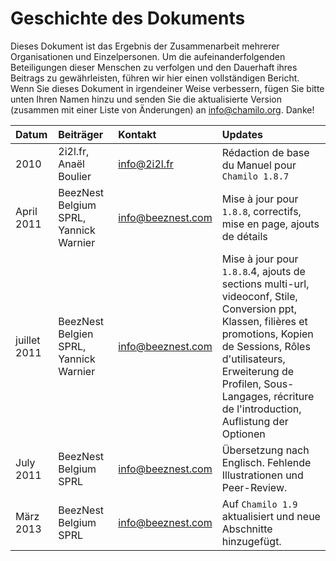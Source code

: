 # Geschichte des Dokuments

Dieses Dokument ist das Ergebnis der Zusammenarbeit mehrerer Organisationen und Einzelpersonen. Um die aufeinanderfolgenden Beteiligungen dieser Menschen zu verfolgen und den Dauerhaft ihres Beitrags zu gewährleisten, führen wir hier einen vollständigen Bericht. Wenn Sie dieses Dokument in irgendeiner Weise verbessern, fügen Sie bitte unten Ihren Namen hinzu und senden Sie die aktualisierte Version \(zusammen mit einer Liste von Änderungen\) an info@chamilo.org. Danke!

| Datum | Beiträger | Kontakt | Updates |
| :--- | :--- | :--- | :--- |
| 2010 | 2i2l.fr, Anaël Boulier | info@2i2l.fr | Rédaction de base du Manuel pour `Chamilo 1.8.7` |
| April 2011 | BeezNest Belgium SPRL, Yannick Warnier | info@beeznest.com | Mise à jour pour `1.8.8`, correctifs, mise en page, ajouts de détails |
| juillet 2011 | BeezNest Belgien SPRL, Yannick Warnier | info@beeznest.com | Mise à jour pour `1.8.8`.4, ajouts de sections multi-url, videoconf, Stile, Conversion ppt, Klassen, filières et promotions, Kopien de Sessions, Rôles d'utilisateurs, Erweiterung de Profilen, Sous-Langages, récriture de l'introduction, Auflistung der Optionen |
| July 2011 | BeezNest Belgium SPRL | info@beeznest.com | Übersetzung nach Englisch. Fehlende Illustrationen und Peer-Review. |
| März 2013 | BeezNest Belgium SPRL | info@beeznest.com | Auf `Chamilo 1.9` aktualisiert und neue Abschnitte hinzugefügt. |